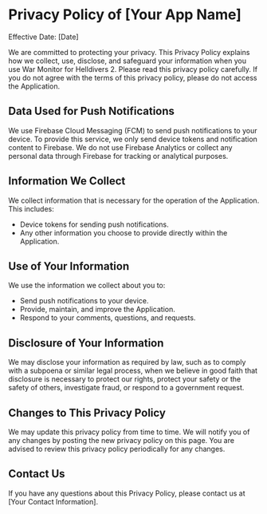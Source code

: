 # Privacy Policy of [Your App Name]

Effective Date: [Date]

We are committed to protecting your privacy. This Privacy Policy explains how we collect, use, disclose, and safeguard your information when you use War Monitor for Helldivers 2. Please read this privacy policy carefully. If you do not agree with the terms of this privacy policy, please do not access the Application.

## Data Used for Push Notifications

We use Firebase Cloud Messaging (FCM) to send push notifications to your device. To provide this service, we only send device tokens and notification content to Firebase. We do not use Firebase Analytics or collect any personal data through Firebase for tracking or analytical purposes.

## Information We Collect

We collect information that is necessary for the operation of the Application. This includes:

- Device tokens for sending push notifications.
- Any other information you choose to provide directly within the Application.

## Use of Your Information

We use the information we collect about you to:

- Send push notifications to your device.
- Provide, maintain, and improve the Application.
- Respond to your comments, questions, and requests.

## Disclosure of Your Information

We may disclose your information as required by law, such as to comply with a subpoena or similar legal process, when we believe in good faith that disclosure is necessary to protect our rights, protect your safety or the safety of others, investigate fraud, or respond to a government request.

## Changes to This Privacy Policy

We may update this privacy policy from time to time. We will notify you of any changes by posting the new privacy policy on this page. You are advised to review this privacy policy periodically for any changes.

## Contact Us

If you have any questions about this Privacy Policy, please contact us at [Your Contact Information].
